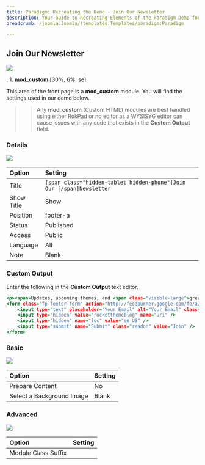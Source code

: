 ```yaml
---
title: Paradigm: Recreating the Demo - Join Our Newsletter
description: Your Guide to Recreating Elements of the Paradigm Demo for Joomla
breadcrumb: /joomla:Joomla/!templates:Templates/paradigm:Paradigm

---
```


Join Our Newsletter
-----

![][demo]

:	1. **mod_custom** [30%, 6%, se]

This area of the front page is a **mod_custom** module. You will find the settings used in our demo below.

>> Any **mod_custom** (Custom HTML) modules are best handled using either RokPad or no editor as a WYSISYG editor can cause issues with any code that exists in the **Custom Output** field.

### Details

![][demo2]

| Option     | Setting                                                               |  
| :--------- | :-------------------------------------------------------------------- |  
| Title      | `[span class="hidden-tablet hidden-phone"]Join Our [/span]Newsletter` |  
| Show Title | Show                                                                  |  
| Position   | footer-a                                                              |  
| Status     | Published                                                             |  
| Access     | Public                                                                |  
| Language   | All                                                                   |  
| Note       | Blank                                                                 |  

### Custom Output

Enter the following in the **Custom Output** text editor.

~~~ .html
<p><span>Updates, upcoming themes, and <span class="visible-large">great </span>deals!</span></p>
<form class="fp-footer-form" action="http://feedburner.google.com/fb/a/mailverify" method="post" target="popupwindow" onsubmit="window.open('http://feedburner.google.com/fb/a/mailverify?uri=rocketthemeblog', 'popupwindow', 'scrollbars=yes,width=550,height=520');return true">
	<input type="text" placeholder="Your Email" alt="Your Email" class="inputbox" name="email">
	<input type="hidden" value="rocketthemeblog" name="uri" />
	<input type="hidden" name="loc" value="en_US" />
	<input type="submit" name="Submit" class="readon" value="Join" />
</form>
~~~

### Basic

![][demo3]

| Option                    | Setting |  
| :------------------------ | :------ |  
| Prepare Content           | No      |  
| Select a Background Image | Blank   |

### Advanced

![][demo4]

| Option              | Setting |  
| :------------------ | :------ |  
| Module Class Suffix |         |  

[demo]: assets/demo_9.jpeg
[demo2]: assets/join_1.jpeg
[demo3]: assets/join_2.jpeg
[demo4]: assets/join_3.jpeg
